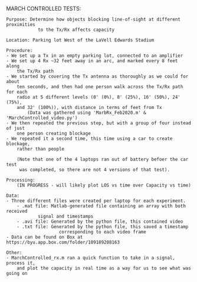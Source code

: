 MARCH CONTROLLED TESTS:

    Purpose: Determine how objects blocking line-of-sight at different proximities
                to the Tx/Rx affects capacity

    Location: Parking lot West of the LaVell Edwards Stadium 

    Procedure:
    - We set up a Tx in an empty parking lot, connected to an amplifier
    - We set up 4 Rx ~32 feet away in an arc, and marked every 8 feet along
        the Tx/Rx path 
    - We started by covering the Tx antenna as thoroughly as we could for about
        ten seconds, and then had one person walk across the Tx/Rx path for each
        radio at 5 different levels (0' (0%), 8' (25%), 16' (50%), 24' (75%),
        and 32' (100%)), with distance in terms of feet from Tx
            (Data was gathered using 'MarbRx_Feb2020.m' & 'MarchControlled_video.py')
    - We then repeated the previous step, but with a group of four instead of just
        one person creating blockage
    - We repeated it a second time, this time using a car to create blockage,
        rather than people

        (Note that one of the 4 laptops ran out of battery befoer the car test
         was completed, so there are not 4 versions of that test).

    Processing:
        (IN PROGRESS - will likely plot LOS vs time over Capacity vs time)

    Data:
    - Three different files were created per laptop for each experiment. 
        - .mat file: Matlab-generated file containing an array with both received
                signal and timestamps 
        - .avi file: Generated by the python file, this contained video
        - .txt file: Generated by the python file, this saved a timestamp
                        corresponding to each video frame
    - Data can be found on Box at https://byu.app.box.com/folder/109189208163

    Other:
    - MarchControlled_rx.m ran a quick function to take in a signal, process it,
        and plot the capacity in real time as a way for us to see what was going on 
    


